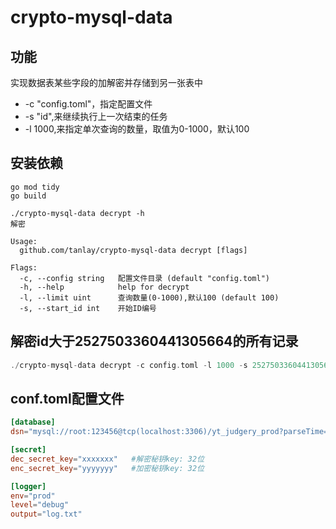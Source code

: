 # crypto-mysql-data

## 功能
实现数据表某些字段的加解密并存储到另一张表中
- -c "config.toml"，指定配置文件
- -s "id",来继续执行上一次结束的任务
- -l 1000,来指定单次查询的数量，取值为0-1000，默认100

## 安装依赖
```shell
go mod tidy
go build
```

```shell
./crypto-mysql-data decrypt -h
解密

Usage:
  github.com/tanlay/crypto-mysql-data decrypt [flags]

Flags:
  -c, --config string   配置文件目录 (default "config.toml")
  -h, --help            help for decrypt
  -l, --limit uint      查询数量(0-1000),默认100 (default 100)
  -s, --start_id int    开始ID编号
```

## 解密id大于2527503360441305664的所有记录
```go
./crypto-mysql-data decrypt -c config.toml -l 1000 -s 2527503360441305664
```

## conf.toml配置文件
```toml
[database]
dsn="mysql://root:123456@tcp(localhost:3306)/yt_judgery_prod?parseTime=True"

[secret]
dec_secret_key="xxxxxxx"   #解密秘钥key: 32位
enc_secret_key="yyyyyyy"   #加密秘钥key: 32位

[logger]
env="prod"
level="debug"
output="log.txt"
```
